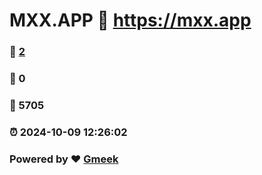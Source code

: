 # MXX.APP :link: https://mxx.app 
### :page_facing_up: [2](https://mxx.app/tag.html) 
### :speech_balloon: 0 
### :hibiscus: 5705 
### :alarm_clock: 2024-10-09 12:26:02 
### Powered by :heart: [Gmeek](https://github.com/Meekdai/Gmeek)
